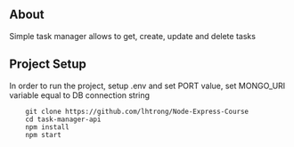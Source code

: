 ## About 
Simple task manager allows to get, create, update and delete tasks

## Project Setup

In order to run the project, setup .env and set PORT value, set MONGO_URI variable equal to DB connection string
```shell
    git clone https://github.com/lhtrong/Node-Express-Course
    cd task-manager-api
    npm install
    npm start
```
